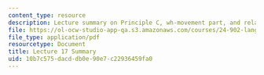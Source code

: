 ```yaml
---
content_type: resource
description: Lecture summary on Principle C, wh-movement part, and relative clauses.
file: https://ol-ocw-studio-app-qa.s3.amazonaws.com/courses/24-902-language-and-its-structure-ii-syntax-fall-2003/10b7c575dacddb0e90e7c22936459fa0_ln17_18.pdf
file_type: application/pdf
resourcetype: Document
title: Lecture 17 Summary
uid: 10b7c575-dacd-db0e-90e7-c22936459fa0
---
```

